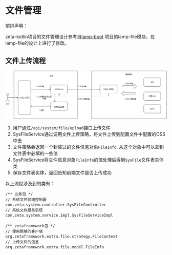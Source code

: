 # 文件管理

前排声明：

zeta-kotlin项目的文件管理设计参考自[lamp-boot](https://github.com/zuihou/lamp-boot) 项目的lamp-file模块，在lamp-file的设计上进行了修改。




## 文件上传流程
![文件上传流程.png](./img/文件上传流程.png)

1. 用户通过`/api/system/file/upload`接口上传文件
2. SysFileService通过调用文件上传策略，将文件上传到配置文件中配置的OSS中去
3. 文件策略会返回一个封装过的文件信息对象`FileInfo`, 从这个对象中可以拿到文件表中必填的一些值
4. SysFileService将文件信息对象`FileInfo`的值处理后得到`SysFile`文件表实体类
5. 保存文件表实体，返回告知前端文件是否上传成功


以上流程涉及到的类有：
```
/** 业务包 */
// 系统文件前端控制器
com.zeta.system.controller.SysFileController
// 系统文件服务实现
com.zeta.system.service.impl.SysFileServiceImpl

/** zetaframework包 */
// 使用策略的客户端
org.zetaframework.extra.file.strategy.FileContext
// 上传文件的信息
org.zetaframework.extra.file.model.FileInfo
```

